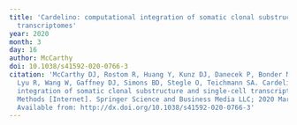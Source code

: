 ```yaml
---
title: 'Cardelino: computational integration of somatic clonal substructure and single-cell
  transcriptomes'
year: 2020
month: 3
day: 16
author: McCarthy
doi: 10.1038/s41592-020-0766-3
citation: 'McCarthy DJ, Rostom R, Huang Y, Kunz DJ, Danecek P, Bonder MJ, Hagai T,
  Lyu R, Wang W, Gaffney DJ, Simons BD, Stegle O, Teichmann SA. Cardelino: computational
  integration of somatic clonal substructure and single-cell transcriptomes. Nature
  Methods [Internet]. Springer Science and Business Media LLC; 2020 Mar 16;17(4):414–421.
  Available from: http://dx.doi.org/10.1038/s41592-020-0766-3'
---
```


